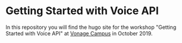 # Getting Started with Voice API

In this repository you will find the hugo site for the workshop "Getting Started with Voice API" at [Vonage Campus](https://www.vonage.com/campus/) in October 2019.

